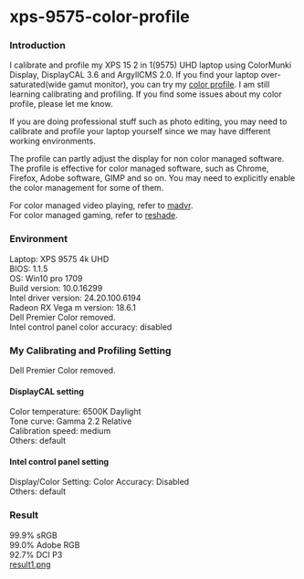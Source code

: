 # xps-9575-color-profile
### Introduction
I calibrate and profile my XPS 15 2 in 1(9575) UHD laptop using ColorMunki Display, DisplayCAL 3.6 and ArgyllCMS 2.0.
If you find your laptop over-saturated(wide gamut monitor), you can try my [color profile](./FNVDR-LQ156D1%20%231%202018-07-23%2019-19%20D6500%202.2%20M-S%20XYZLUT%2BMTX.icm). I am still learning calibrating and profiling. If you find some issues about my color profile, please let me know.  

If you are doing professional stuff such as photo editing, you may need to calibrate and profile your laptop yourself since we may have different working environments.  

The profile can partly adjust the display for non color managed software. The profile is effective for color managed software, such as Chrome, Firefox, Adobe software, GIMP and so on. You may need to explicitly enable the color management for some of them.  

For color managed video playing, refer to [madvr](http://madvr.com/).  
For color managed gaming, refer to [reshade](https://reshade.me/).  
### Environment
Laptop: XPS 9575 4k UHD  
BIOS: 1.1.5  
OS: Win10 pro 1709  
Build version: 10.0.16299  
Intel driver version: 24.20.100.6194  
Radeon RX Vega m version: 18.6.1  
Dell Premier Color removed.  
Intel control panel color accuracy: disabled  
### My Calibrating and Profiling Setting
Dell Premier Color removed.  
#### DisplayCAL setting
Color temperature: 6500K Daylight  
Tone curve: Gamma 2.2 Relative  
Calibration speed: medium  
Others: default  
#### Intel control panel setting
Display/Color Setting: Color Accuracy: Disabled  
Others: default

### Result
99.9% sRGB  
99.0% Adobe RGB  
92.7% DCI P3  
[result1.png](result1.png)

